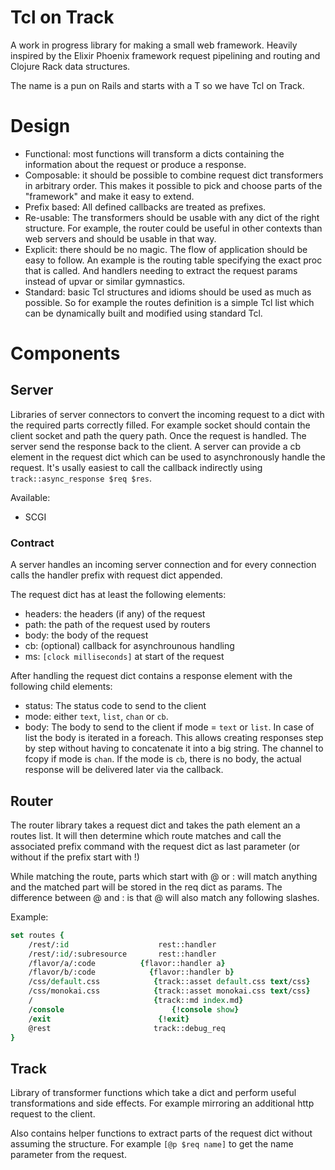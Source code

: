 # Tcl on Track

A work in progress library for making a small web framework. Heavily inspired by the Elixir Phoenix framework request pipelining and routing and Clojure Rack data structures.

The name is a pun on Rails and starts with a T so we have Tcl on Track.

# Design

   * Functional: most functions will transform a dicts containing the information about the request or produce a response.
   * Composable: it should be possible to combine request dict transformers in arbitrary order. This makes it possible to pick and choose parts of the "framework" and make it easy to extend. 
   * Prefix based: All defined callbacks are treated as prefixes.
   * Re-usable: The transformers should be usable with any dict of the right structure. For example, the router could be useful in other contexts than web servers and should be usable in that way.
   * Explicit: there should be no magic. The flow of application should be easy to follow. An example is the routing table specifying the exact proc that is called. And handlers needing to extract the request params instead of upvar or similar gymnastics.
   * Standard: basic Tcl structures and idioms should be used as much as possible. So for example the routes definition is a simple Tcl list which can be dynamically built and modified using standard Tcl.


# Components


## Server

Libraries of server connectors to convert the incoming request to a dict with the required parts correctly filled. For example socket should contain the client socket and path the query path. Once the request is handled. The server send the response back to the client.
A server can provide a cb element in the request dict which can be used to asynchronously handle the request. It's usally easiest to call the callback indirectly using `track::async_response $req $res`.

Available:

   * SCGI


### Contract

A server handles an incoming server connection and for every connection calls the handler prefix with request dict appended.

The request dict has at least the following elements:

- headers: the headers (if any) of the request
- path: the path of the request used by routers
- body: the body of the request
- cb: (optional) callback for asynchrounous handling
- ms: `[clock milliseconds]` at start of the request


After handling the request dict contains a response element with the following child elements:

- status: The status code to send to the client
- mode: either `text`, `list`, `chan` or `cb`.
- body: The body to send to the client if mode = `text` or `list`. In case of list the body is iterated in a foreach. This allows creating responses step by step without having to concatenate it into a big string. The channel to fcopy if mode is `chan`. If the mode is `cb`, there is no body, the actual response will be delivered later via the callback.




## Router

The router library takes a request dict and takes the path element an a routes list. It will then determine which route matches and call the associated prefix command with the request dict as last parameter (or without if the prefix start with !)

While matching the route, parts which start with @ or : will match anything and the matched part will be stored in the req dict as params. The difference between @ and : is that @ will also match any following slashes.

Example:

```tcl
set routes {
    /rest/:id                    rest::handler
    /rest/:id/:subresource       rest::handler
    /flavor/a/:code          {flavor::handler a}
    /flavor/b/:code            {flavor::handler b}
    /css/default.css            {track::asset default.css text/css}
    /css/monokai.css            {track::asset monokai.css text/css}
    /                           {track::md index.md}
    /console                        {!console show}
    /exit                        {!exit}
    @rest                       track::debug_req
}
```

## Track

Library of transformer functions which take a dict and perform useful transformations and side effects. For example mirroring an additional http request to the client.

Also contains helper functions to extract parts of the request dict without assuming the structure. For example `[@p $req name]` to get the name parameter from the request.